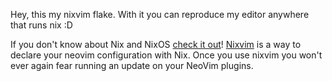 Hey, this my nixvim flake. With it you can reproduce my editor anywhere that runs nix :D

If you don't know about Nix and NixOS [check it out](https://nixos.org/)!
[Nixvim](https://github.com/nix-community/nixvim) is a way to declare your
neovim configuration with Nix. Once you use nixvim you
won't ever again fear running an update on your NeoVim plugins.

